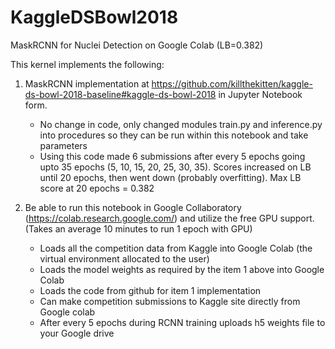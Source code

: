 # KaggleDSBowl2018
MaskRCNN for Nuclei Detection on Google Colab (LB=0.382)

This kernel implements the following:

1. MaskRCNN implementation at https://github.com/killthekitten/kaggle-ds-bowl-2018-baseline#kaggle-ds-bowl-2018 in Jupyter Notebook form.
    - No change in code, only changed modules train.py and inference.py into procedures so they can be run within this notebook and take parameters
    - Using this code made 6 submissions after every 5 epochs going upto 35 epochs (5, 10, 15, 20, 25, 30, 35). Scores increased on LB until 20 epochs, then went down (probably overfitting). Max LB score at 20 epochs = 0.382
    
2. Be able to run this notebook in Google Collaboratory (https://colab.research.google.com/) and utilize the free GPU support. (Takes an average 10 minutes to run 1 epoch with GPU)
    - Loads all the competition data from Kaggle into Google Colab (the virtual environment allocated to the user)
    - Loads the model weights as required by the item 1 above into Google Colab
    - Loads the code from github for item 1 implementation
    - Can make competition submissions to Kaggle site directly from Google colab
    - After every 5 epochs during RCNN training uploads h5 weights file to your Google drive
